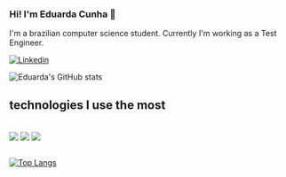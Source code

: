### Hi! I'm Eduarda Cunha 👋
I'm a brazilian computer science student. Currently I'm working as a Test Engineer.

[![Linkedin](https://img.shields.io/badge/LinkedIn-0077B5?style=for-the-badge&logo=linkedin&logoColor=white)](https://www.linkedin.com/in/eduarda-s-cunha/)

![Eduarda's GitHub stats](https://github-readme-stats.vercel.app/api?username=eduardafscunha&show_icons=true&theme=dracula)

## technologies I use the most

<div style="display: inline_block"><br/>
  <img align="center" src="https://img.shields.io/badge/JavaScript-F7DF1E?style=for-the-badge&logo=javascript&logoColor=black"/>
  <img align="center" src="https://img.shields.io/badge/TypeScript-007ACC?style=for-the-badge&logo=typescript&logoColor=white"/>
  <img align="center" src="https://img.shields.io/badge/Node.js-43853D?style=for-the-badge&logo=node.js&logoColor=white"/>
</div>
<br/>

[![Top Langs](https://github-readme-stats.vercel.app/api/top-langs/?username=eduardafscunha&layout=compact)]()
